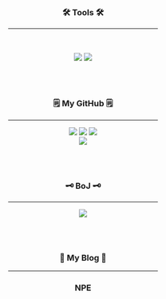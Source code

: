 <div align="center">
<h3>🛠 Tools 🛠</h3>
<hr width="300px;"/>
</div>
<br><br>

<div align="center">
<img src="https://img.shields.io/badge/Java-007396?style=flat-square&logo=Java&logoColor=white"/>	
<img src="https://img.shields.io/badge/IntelliJ%20IDEA-000000?style=flat&logo=IntelliJ Idea&logoColor=white"/><br>
</div>

<br><br>

<h3 align="center">🗒️ My GitHub 🗒️</h3>
<div align="center">
	<hr width="300px;"/>
	<img src="http://github-profile-summary-cards.vercel.app/api/cards/stats?username=lkdcode&theme=gruvbox">
	<img src="http://github-profile-summary-cards.vercel.app/api/cards/most-commit-language?username=lkdcode&theme=gruvbox">
	<img src="http://github-profile-summary-cards.vercel.app/api/cards/productive-time?username=lkdcode&theme=gruvbox&utcOffset=8"><br>
	<img src="http://github-profile-summary-cards.vercel.app/api/cards/profile-details?username=lkdcode&theme=gruvbox">

</div>

<br><br>


<h3 align="center">🗝️ BoJ 🗝️</h3>
<div align="center">
<hr width="300px;"/>
<img src="http://mazassumnida.wtf/api/v2/generate_badge?boj=dlrlejr1"/><br>
</div>

<br><br>

<h3 align="center">📑 My Blog 📑</h3>
<div align="center">
	<hr width="300px;"/>
	<h3>NPE</h3>
	<br/><br/>
	
</div>

<br><br>
